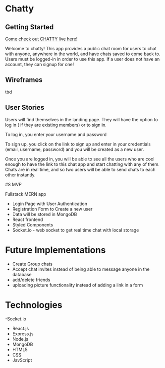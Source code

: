 # Chatty

## Getting Started

[Come check out CHATTY live here!](https://mohammed-chatty.herokuapp.com/login)

Welcome to chatty! This app provides a public chat room for users to chat with anyone, anywhere in the world, and have chats saved to come back to. Users must be logged-in in order to use this app. If a user does not have an account, they can signup for one!

## Wireframes

tbd

## User Stories

Users will find themselves in the landing page. They will have the option to log in ( if they are existing members) or to sign in.

To log in, you enter your username and password

To sign up, you click on the link to sign up and enter in your credentials (email, username, password) and you will be created as a new user.

Once you are logged in, you will be able to see all the users who are cool enough to have the link to this chat app and start chatting with any of them. Chats are in real time, and so two users will be able to send chats to each other instantly.

#S MVP

Fullstack MERN app

- Login Page with User Authentication
- Registration Form to Create a new user
- Data will be stored in MongoDB
- React frontend
- Styled Components
- Socket.io - web socket to get real time chat with local storage

# Future Implementations

- Create Group chats
- Accept chat invites instead of being able to message anyone in the database
- add/delete friends
- uploading picture functionality instead of adding a link in a form

# Technologies

-Socket.io

- React.js
- Express.js
- Node.js
- MongoDB
- HTML5
- CSS
- JavScript
